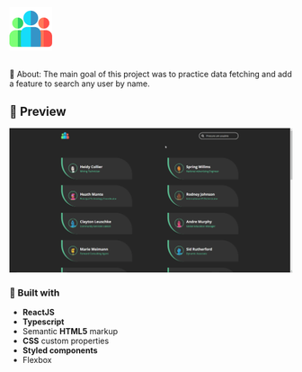 <div>
  <img width="15%" src="./readme-files/logo.png">
</div>
<br />

🔎 About: The main goal of this project was to practice data fetching and add a feature to search any user by name.

## 👀 Preview

![](./readme-files/preview.gif)

### 🔨 Built with

- <strong>ReactJS</strong>
- <strong>Typescript</strong>
- Semantic <strong>HTML5</strong> markup
- <strong>CSS</strong> custom properties
- <strong>Styled components</strong>
- Flexbox